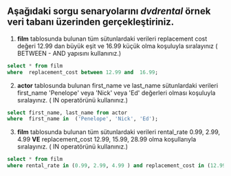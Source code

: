 
## Aşağıdaki sorgu senaryolarını ***dvdrental*** örnek veri tabanı üzerinden gerçekleştiriniz.

1) **film** tablosunda bulunan tüm sütunlardaki verileri replacement cost değeri 12.99 dan büyük eşit ve 16.99 küçük olma koşuluyla sıralayınız ( BETWEEN - AND yapısını kullanınız.)

```sql
select * from film
where  replacement_cost between 12.99 and  16.99;
 ```

2) **actor** tablosunda bulunan first_name ve last_name sütunlardaki verileri first_name 'Penelope' veya 'Nick' veya 'Ed' değerleri olması koşuluyla sıralayınız. ( IN operatörünü kullanınız.)

```sql 
select first_name, last_name from actor
where  first_name in  ('Penelope', 'Nick', 'Ed');
```

3) **film** tablosunda bulunan tüm sütunlardaki verileri rental_rate 0.99, 2.99, 4.99 **VE** replacement_cost 12.99, 15.99, 28.99 olma koşullarıyla sıralayınız. ( IN operatörünü kullanınız.)

```sql 
select * from film
where rental_rate in (0.99, 2.99, 4.99 ) and replacement_cost in (12.99, 15.99, 28.99);
```
